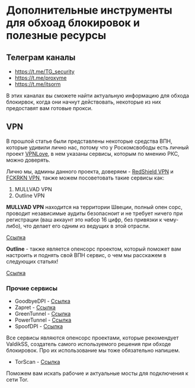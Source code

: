 # Дополнительные инструменты для обхоад блокировок и полезные ресурсы
## Телеграм каналы
* https://t.me/TG_security
* https://t.me/proxyme
* https://t.me/itsorm

В этих каналах вы сможете найти актуальную информацию для обхода блокирвок, когда они начнут действовать, некоторые из них предоставят вам готовые прокси.

## VPN
В прошлой статье были представлены некоторые средства ВПН, которые удивили лично нас, потому что у Роскомсвободы есть личный проект [VPNLove](https://vpnlove.me/), в нем указаны сервисы, которым по мнению РКС, можно доверять. 

Лично мы, админы данного проекта, доверяем - [RedShield VPN](https://redshieldvpn.com/ru) и [FCKRKN VPN](https://t.me/FCK_RKN_bot?start), также можем посоветовать такие сервисы как:
1. MULLVAD VPN 
2. Outline VPN

**MULLVAD VPN** находится на территории Швеции, полный опен сорс, проводит независимые аудиты безопасноит и не требует ничего при регистрации (ваш аккаунт это набор 16 цифр, без привязки к чему-либо), что делает его одним из ведущих в этой отрасли.

[Ссылка](https://mullvad.net)

**Outline** - также является опенсорс проектом, который поможет вам настроить и поднять свой ВПН сервис, о чем мы расскажем в следующих статьях!

[Ссылка](https://getoutline.org/ru/get-started/)

### Прочие сервисы 
* GoodbyeDPI - [Ссылка](https://github.com/ValdikSS/GoodbyeDPI)
* Zapret - [Ссылка](https://github.com/bol-van/zapret)
* GreenTunnel - [Ссылка](https://github.com/SadeghHayeri/GreenTunnel) 
* PowerTunnel - [Ссылка](https://github.com/krlvm/PowerTunnel)
* SpoofDPI - [Ссылка](https://github.com/xvzc/SpoofDPI) 

Все сервисы являются опенсорс проектами, которые рекомендует ValdikSS, создатель самого используемого решения при обходе блокировок. Про их использование мы тоже обязательно напишем.

* TorScan - [Ссылка](https://torscan-ru.ntc.party/) 

Поможем вам искать рабочие и актуальные мосты для подключения к сети Tor.


